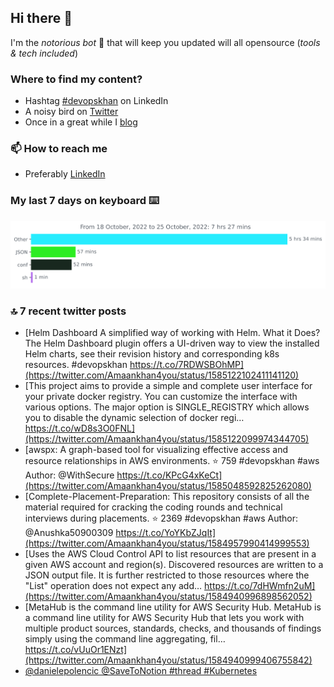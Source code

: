 <!--- [![Hits](https://hits.seeyoufarm.com/api/count/incr/badge.svg?url=https%3A%2F%2Fgithub.com%2Fakhan4u%2Fhit-counter&count_bg=%2379C83D&title_bg=%23555555&icon=&icon_color=%23E7E7E7&title=visits&edge_flat=false)](https://hits.seeyoufarm.com) --->

## Hi there 👋

I'm the _notorious bot_ 🤣 that will keep you updated will all opensource (_tools & tech included_) 

### Where to find my content?

* Hashtag [#devopskhan](https://www.linkedin.com/feed/hashtag/devopskhan) on LinkedIn
* A noisy bird on [Twitter](https://twitter.com/Amaankhan4you)
* Once in a great while I [blog](https://linuxparrot.com) 


### 📫 **How to reach me**

* Preferably [LinkedIn](https://www.linkedin.com/in/amaan-khan-linux-ninja)

### My last 7 days on keyboard ⌨️

<img src="https://github.com/akhan4u/akhan4u/blob/main/images/stat.svg" alt="Amaan's Wakatime Activity!"/>

### 🔝 7 recent twitter posts
<!-- DEVDOJO:START -->
- [Helm Dashboard A simplified way of working with Helm. What it Does? The Helm Dashboard plugin offers a UI-driven way to view the installed Helm charts, see their revision history and corresponding k8s resources. #devopskhan https://t.co/7RDWSBOhMP](https://twitter.com/Amaankhan4you/status/1585122102411141120)
- [This project aims to provide a simple and complete user interface for your private docker registry. You can customize the interface with various options. The major option is SINGLE_REGISTRY which allows you to disable the dynamic selection of docker regi… https://t.co/wD8s3O0FNL](https://twitter.com/Amaankhan4you/status/1585122099974344705)
- [awspx: A graph-based tool for visualizing effective access and resource relationships in AWS environments.
⭐️ 759
#devopskhan #aws
Author: @WithSecure
https://t.co/KPcG4xKeCt](https://twitter.com/Amaankhan4you/status/1585048592825262080)
- [Complete-Placement-Preparation: This repository consists of all the material required for cracking the coding rounds and technical interviews during placements.
⭐️ 2369
#devopskhan #aws
Author: @Anushka50900309
https://t.co/YoYKbZJqIt](https://twitter.com/Amaankhan4you/status/1584957990414999553)
- [Uses the AWS Cloud Control API to list resources that are present in a given AWS account and region&lpar;s&rpar;. Discovered resources are written to a JSON output file. It is further restricted to those resources where the &quot;List&quot; operation does not expect any add… https://t.co/7dHWmfn2uM](https://twitter.com/Amaankhan4you/status/1584940996898562052)
- [MetaHub is the command line utility for AWS Security Hub. MetaHub is a command line utility for AWS Security Hub that lets you work with multiple product sources, standards, checks, and thousands of findings simply using the command line aggregating, fil… https://t.co/vUuOr1ENzt](https://twitter.com/Amaankhan4you/status/1584940999406755842)
- [@danielepolencic @SaveToNotion
 #thread #Kubernetes](https://twitter.com/Amaankhan4you/status/1584934632859918336)
<!-- DEVDOJO:END -->

<!-- ![Amaan's GitHub stats](https://github-readme-stats.vercel.app/api?username=akhan4u&count_private=true&show_icons=true&hide=contribs) -->
